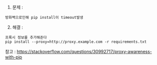 1. 문제 :  
```
방화벽으로인해 pip install이 timeout발생
```
2. 해결 :
```
프록시 정보를 추가해준다
pip install --proxy=http://proxy.example.com -r requirements.txt
```

참고 : https://stackoverflow.com/questions/30992717/proxy-awareness-with-pip
